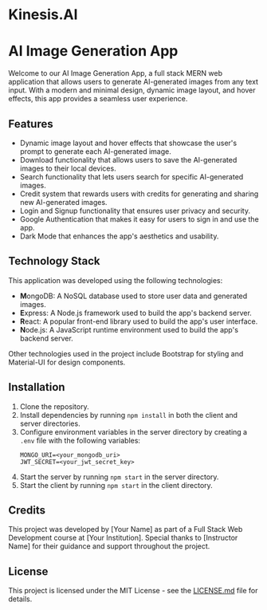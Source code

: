<!DOCTYPE html>
<html>

<head>
  <meta charset="utf-8">
  <h1>Kinesis.AI</h1>
</head>

<body>
  <h1>AI Image Generation App</h1>

  <p>Welcome to our AI Image Generation App, a full stack MERN web application that allows users to generate AI-generated images from any text input. With a modern and minimal design, dynamic image layout, and hover effects, this app provides a seamless user experience.</p>

  <h2>Features</h2>

  <ul>
    <li>Dynamic image layout and hover effects that showcase the user's prompt to generate each AI-generated image.</li>
    <li>Download functionality that allows users to save the AI-generated images to their local devices.</li>
    <li>Search functionality that lets users search for specific AI-generated images.</li>
    <li>Credit system that rewards users with credits for generating and sharing new AI-generated images.</li>
    <li>Login and Signup functionality that ensures user privacy and security.</li>
    <li>Google Authentication that makes it easy for users to sign in and use the app.</li>
    <li>Dark Mode that enhances the app's aesthetics and usability.</li>
  </ul>

  <h2>Technology Stack</h2>

  <p>This application was developed using the following technologies:</p>

  <ul>
    <li><strong>M</strong>ongoDB: A NoSQL database used to store user data and generated images.</li>
    <li><strong>E</strong>xpress: A Node.js framework used to build the app's backend server.</li>
    <li><strong>R</strong>eact: A popular front-end library used to build the app's user interface.</li>
    <li><strong>N</strong>ode.js: A JavaScript runtime environment used to build the app's backend server.</li>
  </ul>

  <p>Other technologies used in the project include Bootstrap for styling and Material-UI for design components.</p>

  <h2>Installation</h2>

  <ol>
    <li>Clone the repository.</li>
    <li>Install dependencies by running <code>npm install</code> in both the client and server directories.</li>
    <li>Configure environment variables in the server directory by creating a <code>.env</code> file with the following variables:</li>
    <pre><code>MONGO_URI=&lt;your_mongodb_uri&gt;
JWT_SECRET=&lt;your_jwt_secret_key&gt;
</code></pre>
    <li>Start the server by running <code>npm start</code> in the server directory.</li>
    <li>Start the client by running <code>npm start</code> in the client directory.</li>
  </ol>

  <h2>Credits</h2>

  <p>This project was developed by [Your Name] as part of a Full Stack Web Development course at [Your Institution]. Special thanks to [Instructor Name] for their guidance and support throughout the project.</p>

  <h2>License</h2>

  <p>This project is licensed under the MIT License - see the <a href="LICENSE">LICENSE.md</a> file for details.</p>
</body>

</html>
